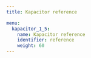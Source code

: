 ```yaml
---
title: Kapacitor reference

menu:
  kapacitor_1_5:
    name: Kapacitor reference
    identifier: reference
    weight: 60
---
```

